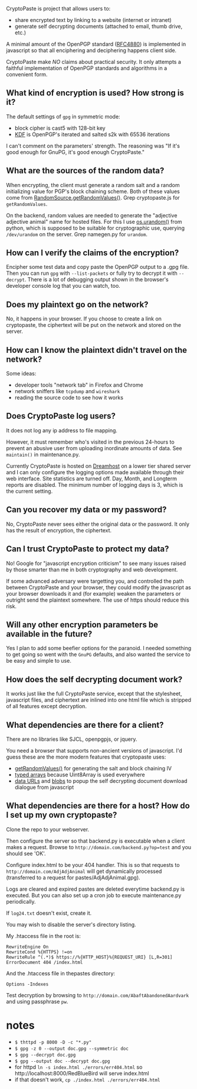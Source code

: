 CryptoPaste is project that allows users to:

* share encrypted text by linking to a website (internet or intranet)
* generate self decrypting documents (attached to email, thumb drive, etc.)

A minimal amount of the OpenPGP standard ([RFC4880](./misc/rfc4880_OpenPGP_Message_Format.txt)) is implemented in javascript so that all enciphering and deciphering happens client side.

CryptoPaste make *NO* claims about practical security. It only attempts a faithful implementation of OpenPGP standards and algorithms in a convenient form. 

## What kind of encryption is used? How strong is it?

The default settings of `gpg` in symmetric mode:

* block cipher is cast5 with 128-bit key
* [KDF](https://en.wikipedia.org/wiki/Key_derivation_function) is OpenPGP's iterated and salted s2k with 65536 iterations

I can't comment on the parameters' strength. The reasoning was "If it's good enough for GnuPG, it's good enough CryptoPaste."

## What are the sources of the random data?

When encrypting, the client must generate a random salt and a random initializing value for PGP's block chaining scheme. Both of these values come from [RandomSource.getRandomValues()](https://developer.mozilla.org/en-US/docs/Web/API/RandomSource/getRandomValues). Grep cryptopaste.js for `getRandomValues`.

On the backend, random values are needed to generate the "adjective adjective animal" name for hosted files. For this I use [os.urandom()](https://docs.python.org/2/library/os.html) from python, which is supposed to be suitable for cryptographic use, querying `/dev/urandom` on the server. Grep namegen.py for `urandom`.

## How can I verify the claims of the encryption?

Encipher some test data and copy paste the OpenPGP output to a .gpg file. Then you can run `gpg` with `--list-packets` or fully try to decrypt it with `--decrypt`. There is a lot of debugging output shown in the browser's developer console log that you can watch, too.

## Does my plaintext go on the network?

No, it happens in your browser. If you choose to create a link on cryptopaste, the ciphertext will be put on the network and stored on the server.

## How can I know the plaintext didn't travel on the network?

Some ideas:

* developer tools "network tab" in Firefox and Chrome
* network sniffers like `tcpdump` and `wireshark`
* reading the source code to see how it works

## Does CryptoPaste log users?

It does not log any ip address to file mapping.

However, it must remember who's visited in the previous 24-hours to prevent an abusive user from uploading inordinate amounts of data. See `maintain()` in maintenance.py.

Currently CryptoPaste is hosted on [Dreamhost](https://www.dreamhost.com/) on a lower tier shared server and I can only configure the logging options made available through their web interface. Site statistics are turned off. Day, Month, and Longterm reports are disabled. The minimum number of logging days is 3, which is the current setting.

## Can you recover my data or my password?

No, CryptoPaste never sees either the original data or the password. It only has the result of encryption, the ciphertext.

## Can I trust CryptoPaste to protect my data?

No! Google for "javascript encryption criticism" to see many issues raised by those smarter than me in both cryptography and web development.

If some advanced adversary were targetting you, and controlled the path between CryptoPaste and your browser, they could modify the javascript as your browser downloads it and (for example) weaken the parameters or outright send the plaintext somewhere. The use of https should reduce this risk.

## Will any other encryption parameters be available in the future?

Yes I plan to add some beefier options for the paranoid. I needed something to get going so went with the `GnuPG` defaults, and also wanted the service to be easy and simple to use.

## How does the self decrypting document work?

It works just like the full CryptoPaste service, except that the stylesheet, javascript files, and ciphertext are inlined into one html file which is stripped of all features except decryption.

## What dependencies are there for a client?

There are no libraries like SJCL, openpgpjs, or jquery.

You need a browser that supports non-ancient versions of javascript. I'd guess these are the more modern features that cryptopaste uses:

* [getRandomValues()](https://developer.mozilla.org/en-US/docs/Web/API/RandomSource/getRandomValues) for generating the salt and block chaining IV
* [typed arrays](https://developer.mozilla.org/en-US/docs/Web/JavaScript/Typed_arrays) because Uint8Array is used everywhere
* [data URLs](https://developer.mozilla.org/en-US/docs/Web/HTTP/Basics_of_HTTP/Data_URIs) and [blobs](https://developer.mozilla.org/en-US/docs/Web/API/Blob) to popup the self decrypting document download dialogue from javascript

## What dependencies are there for a host? How do I set up my own cryptopaste?

Clone the repo to your webserver.

Then configure the server so that backend.py is executable when a client makes a request. Browse to `http://domain.com/backend.py?op=test` and you should see 'OK'.

Configure index.html to be your 404 handler. This is so that requests to `http://domain.com/AdjAdjAnimal` will get dynamically processed (transferred to a request for pastes/AdjAdjAnimal.gpg).

Logs are cleared and expired pastes are deleted everytime backend.py is executed. But you can also set up a cron job to execute maintenance.py periodically.

If `log24.txt` doesn't exist, create it.

You may wish to disable the server's directory listing.

My .htaccess file in the root is:

```
RewriteEngine On
RewriteCond %{HTTPS} !=on
RewriteRule ^(.*)$ https://%{HTTP_HOST}%{REQUEST_URI} [L,R=301]
ErrorDocument 404 /index.html
```

And the .htaccess file in thepastes directory:

```
Options -Indexes
```

Test decryption by browsing to `http://domain.com/AbaftAbandonedAardvark` and using passphrase `pw`.

# notes
* `$ thttpd -p 8000 -D -c "*.py"`
* `$ gpg -z 0 --output doc.gpg --symmetric doc`
* `$ gpg --decrypt doc.gpg`
* `$ gpg --output doc --decrypt doc.gpg`
* for httpd `ln -s index.html ./errors/err404.html` so http://localhost:8000/RedBlueBird will serve index.html
* if that doesn't work, `cp ./index.html ./errors/err404.html`
